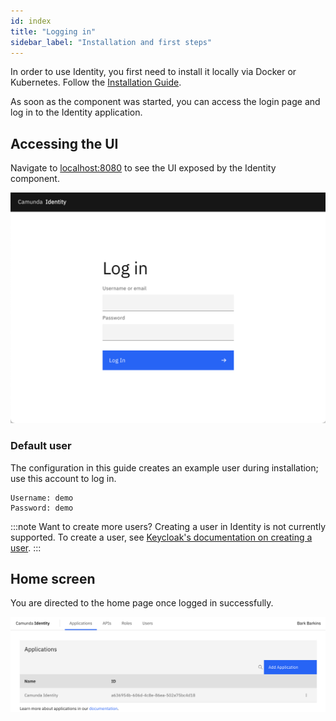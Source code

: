 ```yaml
---
id: index
title: "Logging in"
sidebar_label: "Installation and first steps"
---
```


In order to use Identity, you first need to install it locally via Docker or Kubernetes. Follow the [Installation Guide](/docs/self-managed/platform-deployment/).

As soon as the component was started, you can access the login page and log in to the Identity application.

## Accessing the UI

Navigate to [localhost:8080](http://localhost:8080) to see the UI exposed by the Identity component.

![identity-login-page](./img/identity-login-page.png)

### Default user

The configuration in this guide creates an example user during installation; use this account to log in.

```text
Username: demo
Password: demo
```

:::note Want to create more users?
Creating a user in Identity is not currently supported. To create a user, see
[Keycloak's documentation on creating a user](https://www.keycloak.org/docs/latest/server_admin/#proc-creating-user_server_administration_guide).
:::

## Home screen

You are directed to the home page once logged in successfully.

![identity-landing-page](./img/identity-landing-page.png)
